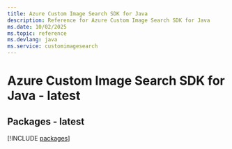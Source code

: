 ```yaml
---
title: Azure Custom Image Search SDK for Java
description: Reference for Azure Custom Image Search SDK for Java
ms.date: 10/02/2025
ms.topic: reference
ms.devlang: java
ms.service: customimagesearch
---
```

# Azure Custom Image Search SDK for Java - latest
## Packages - latest
[!INCLUDE [packages](custom-image-search-index.md)]